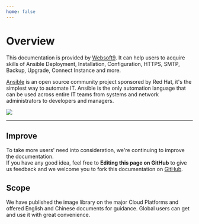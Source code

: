 ```yaml
---
home: false
---
```


# Overview

This documentation is provided by [Websoft9](https://www.websoft9.com/). It can help users to acquire skills of Ansible Deployment, Installation, Configuration, HTTPS, SMTP, Backup, Upgrade, Connect Instance and more.

[Ansible](https://www.ansible.com) is an open source community project sponsored by Red Hat, it's the simplest way to automate IT. Ansible is the only automation language that can be used across entire IT teams from systems and network administrators to developers and managers.

![](https://libs.websoft9.com/Websoft9/DocsPicture/zh/ansible/ansible-guis-websoft9.png)

---

## Improve

To take more users' need into consideration, we're continuing to improve the documentation.  
If you have any good idea, feel free to **Editing this page on GitHub** to give us feedback and we welcome you to fork this documentation on [GitHub](https://github.com/Websoft9/ansible-ansible).

## Scope

We have published the image library on the major Cloud Platforms and offered English and Chinese documents for guidance. Global users can get and use it with great convenience.
